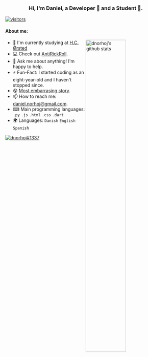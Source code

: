 <!-- Banner -->
<h3 align="center">Hi, I'm Daniel, a Developer 🚀 and a Student 📓.</h3>

[![visitors](https://visitor-badge.glitch.me/badge?page_id=dnorhoj.dnorhoj.prod)](https://youtu.be/dQw4w9WgXcQ)

#### **About me:**
<a href="https://github.com/dnorhoj">
  <img width="50%" align="right" alt="dnorhoj's github stats" src="https://github-readme-stats.vercel.app/api?username=dnorhoj&show_icons=true&hide_border=true&hide=issues" />
</a>

- 📓 I'm currently studying at [H.C. Ørsted](https://www.tec.dk/h-c-oersted-gymnasiet/)
- 💻 Check out [AntiRickRoll](https://github.com/dnorhoj/AntiRickRoll).
- 💬 Ask me about anything! I'm happy to help.
- ⚡️ Fun-Fact: I started coding as an eight-year-old and I haven't stopped since.
- 😰 [Most embarrasing story](https://youtu.be/dQw4w9WgXcQ).
- 📫 How to reach me: [daniel.norhoj@gmail.com](mailto:daniel.norhoj@gmail.com).
- ⌨ Main programming languages: `.py` `.js` `.html` `.css` `.dart`
- 🌍 Languages: `Danish` `English` `Spanish`

[![dnorhoj#1337](https://discord.c99.nl/widget/theme-1/281409966579908608.png)](https://discord.com/users/281409966579908608)
